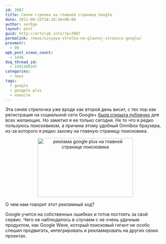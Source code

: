 ```yaml
---
id: 3987
title: Синяя стрелка на главной странице Google
date: 2011-09-22T18:10:16+00:00
author: serEga
layout: post
guid: http://artslab.info/?p=3987
permalink: /news/sinyaya-strelka-na-glavnoj-stranice-google/
prosmotr:
  - 99
wpb_post_views_count:
  - 1446
dsq_thread_id:
  - 1591380247
categories:
  - news
tags:
  - google
  - googple plus
  - новости
---
```

Эта синяя стрелочка уже вроде как второй день висит, с тех пор как регистрация на социальной сети Google+ [была открыта публично](http://gplusblog.ru/registraciya-na-google-stala-otkryta-dlya-vsex-zhelayushhix/) для всех желающих. Но заметил я ее только сегодня. Не то что я редко пользуюсь поисковиком, а причина этому удобный Omnibox браузера, из-за которого я редко захожу на главную страницу поисковика.

<center>
  <a href="{{site.img_cdn}}/google_pokazivaet_gplus.jpg"><img src="{{site.img_cdn}}/google_pokazivaet_gplus-300x186.jpg" alt="реклама google plus на главной странице поисковика" title="google_pokazivaet_gplus" width="300" height="186" class="alignnone size-medium wp-image-3988" /></a>
</center>

О чем нам говорит этот рекламный ход?

Google учится на собственных ошибках и готов постоять за свой сервис. Чего не наблюдалось в случаем с не очень удачным продуктом, как Google Wave, который поисковый гигант не особо спешил продвигать, интегрировать и рекламировать на других своих проектах.